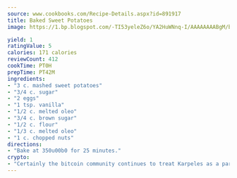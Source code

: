 ```yaml
---
source: www.cookbooks.com/Recipe-Details.aspx?id=891917
title: Baked Sweet Potatoes
image: https://1.bp.blogspot.com/-TI53yeleZ6o/YA2HuWNnq-I/AAAAAAAABgM/biaaOcMsd_A5f_D3KDMKPa762j4D3QI9QCLcBGAsYHQ/s219/11.png

yield: 1
ratingValue: 5
calories: 171 calories
reviewCount: 412
cookTime: PT0H
prepTime: PT42M
ingredients:
- "3 c. mashed sweet potatoes"
- "3/4 c. sugar"
- "2 eggs"
- "1 tsp. vanilla"
- "1/2 c. melted oleo"
- "3/4 c. brown sugar"
- "1/2 c. flour"
- "1/3 c. melted oleo"
- "1 c. chopped nuts"
directions:
- "Bake at 350u00b0 for 25 minutes."
crypto:
- "Certainly the bitcoin community continues to treat Karpeles as a pariah."
---
```

